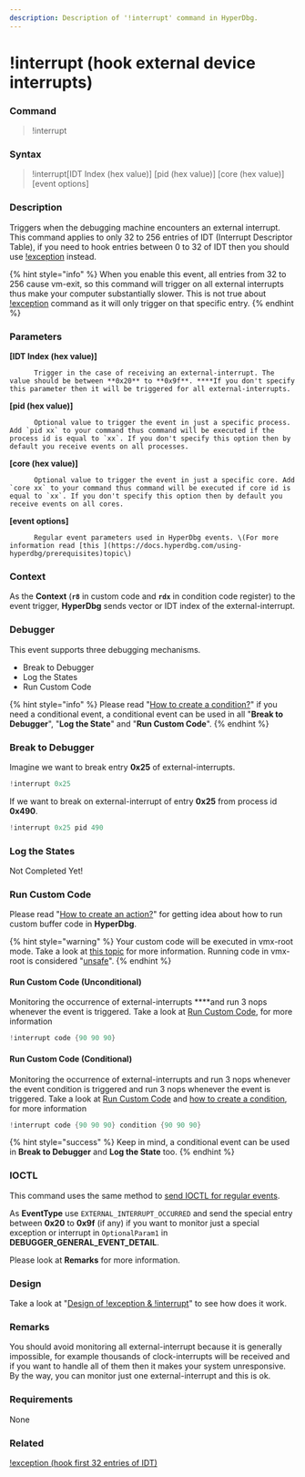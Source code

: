```yaml
---
description: Description of '!interrupt' command in HyperDbg.
---
```


# !interrupt \(hook external device interrupts\)

### Command

> !interrupt

### Syntax

> !interrupt\[IDT Index \(hex value\)\] \[pid \(hex value\)\] \[core \(hex value\)\] \[event options\]

### Description

Triggers when the debugging machine encounters an external interrupt. This command applies to only 32 to 256 entries of IDT \(Interrupt Descriptor Table\), if you need to hook entries between 0 to 32 of IDT then you should use [!exception](https://docs.hyperdbg.com/commands/extension-commands/exception) instead.

{% hint style="info" %}
When you enable this event, all entries from 32 to 256 cause vm-exit, so this command will trigger on all external interrupts thus make your computer substantially slower. This is not true about [!exception](https://docs.hyperdbg.com/commands/extension-commands/exception) command as it will only trigger on that specific entry.
{% endhint %}

### Parameters

**\[IDT Index \(hex value\)\]**

          Trigger in the case of receiving an external-interrupt. The value should be between **0x20** to **0x9f**. ****If you don't specify this parameter then it will be triggered for all external-interrupts.

**\[pid \(hex value\)\]**

          Optional value to trigger the event in just a specific process. Add `pid xx` to your command thus command will be executed if the process id is equal to `xx`. If you don't specify this option then by default you receive events on all processes.

**\[core \(hex value\)\]**

          Optional value to trigger the event in just a specific core. Add `core xx` to your command thus command will be executed if core id is equal to `xx`. If you don't specify this option then by default you receive events on all cores.

**\[event options\]**

          Regular event parameters used in HyperDbg events. \(For more information read [this ](https://docs.hyperdbg.com/using-hyperdbg/prerequisites)topic\)

### Context

As the **Context** \(**`r8`** in custom code and **`rdx`** in condition code register\) to the event trigger, **HyperDbg** sends vector or IDT index of the external-interrupt.

### Debugger

This event supports three debugging mechanisms.

* Break to Debugger
* Log the States
* Run Custom Code

{% hint style="info" %}
Please read  "[How to create a condition?](https://docs.hyperdbg.com/using-hyperdbg/prerequisites/how-to-create-a-condition)" if you need a conditional event, a conditional event can be used in all "**Break to Debugger**", "**Log the State**" and "**Run Custom Code**".
{% endhint %}

### Break to Debugger

Imagine we want to break entry **0x25** of external-interrupts.

```c
!interrupt 0x25
```

If we want to break on external-interrupt of entry **0x25** from process id **0x490**.

```c
!interrupt 0x25 pid 490
```

### Log the States

Not Completed Yet!

### Run Custom Code

Please read  "[How to create an action?](https://docs.hyperdbg.com/using-hyperdbg/prerequisites/how-to-create-an-action)" for getting idea about how to run custom buffer code in **HyperDbg**.

{% hint style="warning" %}
Your custom code will be executed in vmx-root mode. Take a look at [this topic](https://docs.hyperdbg.com/tips-and-tricks/considerations/vmx-root-mode-vs-vmx-non-root-mode) for more information. Running code in vmx-root is considered "[unsafe](https://docs.hyperdbg.com/tips-and-tricks/considerations/the-unsafe-behavior)".
{% endhint %}

#### Run Custom Code \(Unconditional\)

Monitoring the occurrence of external-interrupts ****and run 3 nops whenever the event is triggered. Take a look at [Run Custom Code](https://docs.hyperdbg.com/using-hyperdbg/prerequisites/how-to-create-an-action#run-custom-codes), for more information

```c
!interrupt code {90 90 90}
```

#### Run Custom Code \(Conditional\)

Monitoring the occurrence of external-interrupts and run 3 nops whenever the event condition is triggered and run 3 nops whenever the event is triggered. Take a look at [Run Custom Code](https://docs.hyperdbg.com/using-hyperdbg/prerequisites/how-to-create-an-action#run-custom-codes) and [how to create a condition](https://docs.hyperdbg.com/using-hyperdbg/prerequisites/how-to-create-a-condition), for more information

```c
!interrupt code {90 90 90} condition {90 90 90}
```

{% hint style="success" %}
Keep in mind, a conditional event can be used in **Break to Debugger** and **Log the State** too.
{% endhint %}

### IOCTL

This command uses the same method to [send IOCTL for regular events](https://docs.hyperdbg.com/design/debugger-internals/ioctl-requests-for-events). 

As **EventType** use `EXTERNAL_INTERRUPT_OCCURRED` and send the special entry between **0x20** to **0x9f** \(if any\) if you want to monitor just a special exception or interrupt in `OptionalParam1` in  **DEBUGGER\_GENERAL\_EVENT\_DETAIL**.

Please look at **Remarks** for more information.

### Design

Take a look at "[Design of !exception & !interrupt](https://docs.hyperdbg.com/design/features/design-of-exception-and-interrupt)" to see how does it work.

### **Remarks**

You should avoid monitoring all external-interrupt because it is generally impossible, for example thousands of clock-interrupts will be received and if you want to handle all of them then it makes your system unresponsive. By the way, you can monitor just one external-interrupt and this is ok.

### Requirements

None

### Related

[!exception \(hook first 32 entries of IDT\)](https://docs.hyperdbg.com/commands/extension-commands/exception)

